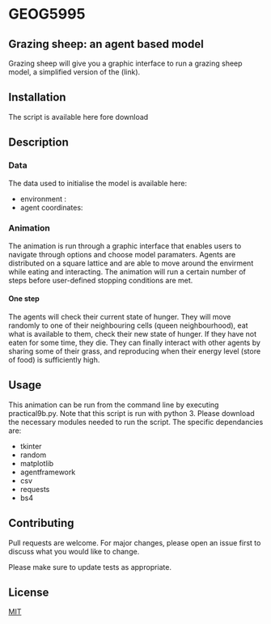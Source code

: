 # GEOG5995
## Grazing sheep: an agent based model
Grazing sheep will give you a graphic interface to run a grazing sheep model, a simplified version of the (link).

## Installation 
The script is available here fore download

## Description 
### Data
The data used to initialise the model is available here:
- environment :
- agent coordinates:
### Animation
The animation is run through a graphic interface that enables users to navigate through options and choose model paramaters. Agents are distributed on a square lattice and are able to move around the envirment while eating and interacting. The animation will run a certain number of steps before user-defined stopping conditions are met.
#### One step
The agents will check their current state of hunger. They will move randomly to one of their neighbouring cells (queen neighbourhood), eat what is available to them, check their new state of hunger. If they have not eaten for some time, they die. They can finally interact with other agents by sharing some of their grass, and reproducing when their energy level (store of food) is sufficiently high. 

## Usage
This animation can be run from the command line by executing practical9b.py. Note that this script is run with python 3. 
Please download the necessary modules needed to run the script. The specific dependancies are:
- tkinter
- random
- matplotlib
- agentframework
- csv
- requests
- bs4


## Contributing
Pull requests are welcome. For major changes, please open an issue first to discuss what you would like to change.

Please make sure to update tests as appropriate.

## License
[MIT](https://choosealicense.com/licenses/mit/)
